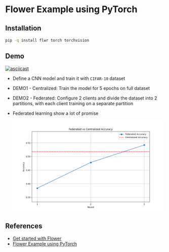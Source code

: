 # Flower Example using PyTorch

## Installation

```bash
pip -q install flwr torch torchvision 
```

## Demo

  [![asciicast](https://asciinema.org/a/669589.svg)](https://asciinema.org/a/669589)

- Define a CNN model and train it with `CIFAR-10` dataset

- DEMO1 - Centralized: Train the model for 5 epochs on full dataset

- DEMO2 - Federated: Configure 2 clients and divide the dataset into 2 partitions, with each client training on a separate partition

- Federated learning show a lot of promise

  ![Accuracy](./accuracy.png)

## References

- [Get started with Flower](https://flower.ai/docs/framework/tutorial-series-get-started-with-flower-pytorch.html)
- [Flower Example using PyTorch](https://github.com/adap/flower/blob/main/examples/quickstart-pytorch)